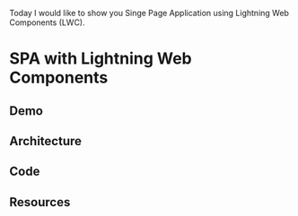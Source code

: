 Today I would like to show you Singe Page Application using Lightning Web Components (LWC).

# SPA with Lightning Web Components

## Demo

## Architecture

## Code

## Resources